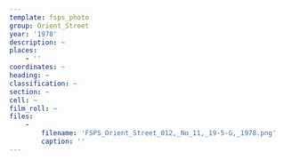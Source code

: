 ```yaml
---
template: fsps_photo
group: Orient_Street
year: '1978'
description: ~
places:
    - ''
coordinates: ~
heading: ~
classification: ~
section: ~
cell: ~
film_roll: ~
files:
    -
        filename: 'FSPS_Orient_Street_012,_No_11,_19-5-G,_1978.png'
        caption: ''
---
```

